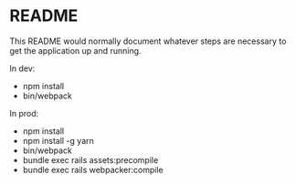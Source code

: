 # README

This README would normally document whatever steps are necessary to get the
application up and running.

In dev:
* npm install
* bin/webpack

In prod:
* npm install
* npm install -g yarn
* bin/webpack
* bundle exec rails assets:precompile
* bundle exec rails webpacker:compile
 